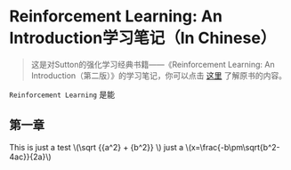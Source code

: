 <script type="text/javascript" src="http://cdn.mathjax.org/mathjax/latest/MathJax.js?config=TeX-AMS-MML_HTMLorMML"></script>

# Reinforcement Learning: An Introduction学习笔记（In Chinese）

> 这是对Sutton的强化学习经典书籍——《Reinforcement Learning: An Introduction（第二版）》的学习笔记，你可以点击 [这里](https://webdocs.cs.ualberta.ca/~sutton/book/the-book-2nd.html) 了解原书的内容。

 `Reinforcement Learning` 是能


## 第一章

This is just a test \\(\sqrt {{a^2} + {b^2}} \\) just a 
\\(x=\frac{-b\pm\sqrt{b^2-4ac}}{2a}\\)